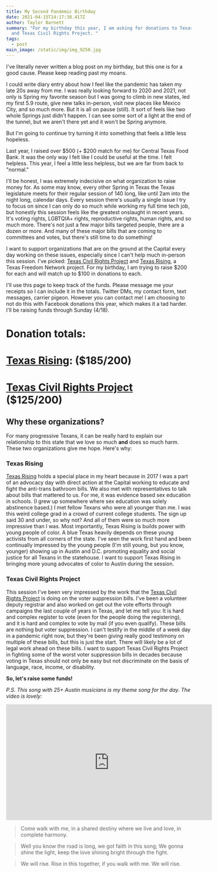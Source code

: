 ```yaml
---
title: My Second Pandemic Birthday
date: 2021-04-15T14:17:38.417Z
author: Taylor Barnett
summary: "For my birthday this year, I am asking for donations to Texas Rising
  and Texas Civil Rights Project. "
tags:
  - post
main_image: /static/img/img_9250.jpg
---
```

I've literally never written a blog post on my birthday, but this one is for a good cause. Please keep reading past my moans. 

I could write diary entry about how I feel like the pandemic has taken my late 20s away from me. I was really looking forward to 2020 and 2021, not only is Spring my favorite season but I was going to climb in new states, led my first 5.9 route, give new talks in-person, visit new places like Mexico City, and so much more. But it is all on pause (still). It sort of feels like two whole Springs just didn't happen. I can see some sort of a light at the end of the tunnel, but we aren't there yet and it won't be Spring anymore. 

But I'm going to continue try turning it into something that feels a little less hopeless. 

Last year, I raised over $500 (+ $200 match for me) for Central Texas Food Bank. It was the only way I felt like I could be useful at the time. I felt helpless. This year, I feel a little less helpless, but we are far from back to "normal." 

I'll be honest, I was extremely indecisive on what organization to raise money for. As some may know, every other Spring in Texas the Texas legislature meets for their regular session of 140 long, like until 2am into the night long, calendar days. Every session there's usually a single issue I try to focus on since I can only do so much while working my full time tech job, but honestly this session feels like the greatest onslaught in recent years. It's voting rights, LGBTQIA+ rights, reproductive rights, human rights, and so much more. There's not just a few major bills targeted people, there are a dozen or more. And many of these major bills that are coming to committees and votes, but there's still time to do something! 

I want to support organizations that are on the ground at the Capital every day working on these issues, especially since I can't help much in-person this session. I've picked: [Texas Civil Rights Project](https://txcivilrights.org/take-action/contribute/) and [Texas Rising](https://txrising.org/donate/), a Texas Freedom Network project. For my birthday, I am trying to raise $200 for each and will match up to $100 in donations to each. 

I'll use this page to keep track of the funds. Please message me your receipts so I can include it in the totals. Twitter DMs, my contact form, text messages, carrier pigeon. However you can contact me! I am choosing to not do this with Facebook donations this year, which makes it a tad harder. I'll be raising funds through Sunday (4/18). 

# Donation totals:

# [Texas Rising](https://txrising.org/donate/): ($185/200)

# [Texas Civil Rights Project](https://txcivilrights.org/take-action/contribute/) ($125/200)

## Why these organizations? 

For many progressive Texans, it can be really hard to explain our relationship to this state that we love so much **and** does so much harm. These two organizations give me hope. Here's why: 

### Texas Rising

[Texas Rising](https://txrising.org) holds a special place in my heart because in 2017 I was a part of an advocacy day with direct action at the Capital working to educate and fight the anti-trans bathroom bills. We also met with representatives to talk about bills that mattered to us. For me, it was evidence based sex education in schools. (I grew up somewhere where sex education was solely abstinence based.) I met fellow Texans who were all younger than me. I was this weird college grad in a crowd of current college students. The sign up said 30 and under, so why not? And all of them were so much more impressive than I was. Most importantly, Texas Rising is builds power with young people of color. A blue Texas heavily depends on these young activists from all corners of the state. I've seen the work first hand and been continually impressed by the young people (I'm still young, but you know, younger) showing up in Austin and D.C. promoting equality and social justice for all Texans in the statehouse. I want to support Texas Rising in bringing more young advocates of color to Austin during the session.

### Texas Civil Rights Project

This session I've been very impressed by the work that the [Texas Civil Rights Project](https://txcivilrights.org) is doing on the voter suppression bills. I've been a volunteer deputy registrar and also worked on get out the vote efforts through campaigns the last couple of years in Texas, and let me tell you: It is hard and complex register to vote (even for the people doing the registering), and it is hard and complex to vote by mail (if you even qualify). These bills are nothing but voter suppression. I can't testify in the middle of a week day in a pandemic right now, but they're been giving really good testimony on multiple of these bills, but this is just the start. There will likely be a lot of legal work ahead on these bills. I want to support Texas Civil Rights Project in fighting some of the worst voter suppression bills in decades because voting in Texas should not only be easy but not discriminate on the basis of language, race, income, or disability. 

**So, let's raise some funds!**

_P.S. This song with 25+ Austin musicians is my theme song for the day. The video is lovely:_

<iframe width="560" height="315" src="https://www.youtube.com/embed/blab-jaxZkc" title="YouTube video player" frameborder="0" allow="accelerometer; autoplay; clipboard-write; encrypted-media; gyroscope; picture-in-picture" allowfullscreen></iframe>

> Come walk with me, 
> in a shared destiny where we live and love, 
> in complete harmony. 

> Well you know the road is long, we got faith in this song; 
> We gonna shine the light, 
> keep the love shining bright through the fight.

> We will rise. 
> Rise in this together, if you walk with me. 
> We will rise.